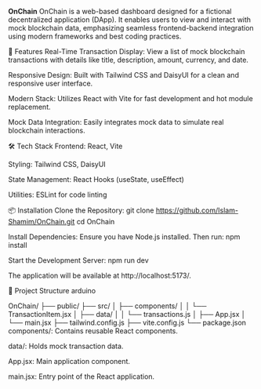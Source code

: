 **OnChain**
OnChain is a web-based dashboard designed for a fictional decentralized application (DApp). It enables users to view and interact with mock blockchain data, emphasizing seamless frontend-backend integration using modern frameworks and best coding practices.

🚀 Features
Real-Time Transaction Display: View a list of mock blockchain transactions with details like title, description, amount, currency, and date.

Responsive Design: Built with Tailwind CSS and DaisyUI for a clean and responsive user interface.

Modern Stack: Utilizes React with Vite for fast development and hot module replacement.

Mock Data Integration: Easily integrates mock data to simulate real blockchain interactions.

🛠️ Tech Stack
Frontend: React, Vite

Styling: Tailwind CSS, DaisyUI

State Management: React Hooks (useState, useEffect)

Utilities: ESLint for code linting

📦 Installation
Clone the Repository:
git clone https://github.com/Islam-Shamim/OnChain.git
cd OnChain

Install Dependencies: Ensure you have Node.js installed. Then run:
npm install

Start the Development Server:
npm run dev

The application will be available at http://localhost:5173/.

📁 Project Structure
arduino

OnChain/
├── public/
├── src/
│   ├── components/
│   │   └── TransactionItem.jsx
│   ├── data/
│   │   └── transactions.js
│   ├── App.jsx
│   └── main.jsx
├── tailwind.config.js
├── vite.config.js
└── package.json
components/: Contains reusable React components.

data/: Holds mock transaction data.

App.jsx: Main application component.

main.jsx: Entry point of the React application.
